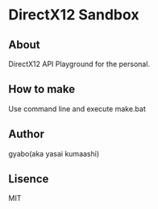 # DirectX12 Sandbox

## About

DirectX12 API Playground for the personal.

## How to make

Use command line and execute make.bat


## Author

gyabo(aka yasai kumaashi)

## Lisence

MIT

